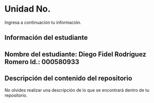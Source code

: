 # Unidad No. 
Ingresa a continuación tu información.
## Información del estudiante  
Nombre del estudiante: Diego Fidel Rodríguez Romero
Id.: 000580933
---
## Descripción del contenido del repositorio  
No olvides realizar una descripción de lo que se encontrará dentro de tu repositorio.

